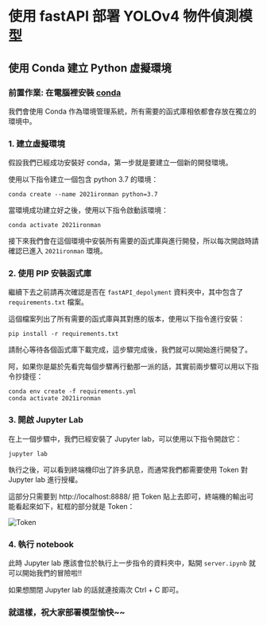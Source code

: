 # 使用 fastAPI 部署 YOLOv4 物件偵測模型

## 使用 Conda 建立 Python 虛擬環境

### 前置作業: 在電腦裡安裝 [conda](https://docs.conda.io/en/latest/)
我們會使用 Conda 作為環境管理系統，所有需要的函式庫相依都會存放在獨立的環境中。

### 1. 建立虛擬環境
假設我們已經成功安裝好 conda，第一步就是要建立一個新的開發環境。

使用以下指令建立一個包含 python 3.7 的環境：
```
conda create --name 2021ironman python=3.7
```
當環境成功建立好之後，使用以下指令啟動該環境：
```
conda activate 2021ironman
```
接下來我們會在這個環境中安裝所有需要的函式庫與進行開發，所以每次開啟時請確認已進入 `2021ironman` 環境。

### 2. 使用 PIP 安裝函式庫
繼續下去之前請再次確認是否在 `fastAPI_depolyment` 資料夾中，其中包含了 `requirements.txt` 檔案。

這個檔案列出了所有需要的函式庫與其對應的版本，使用以下指令進行安裝：
```
pip install -r requirements.txt
```
請耐心等待各個函式庫下載完成，這步驟完成後，我們就可以開始進行開發了。

阿，如果你是屬於先看完每個步驟再行動那一派的話，其實前兩步驟可以用以下指令抄捷徑：
```
conda env create -f requirements.yml
conda activate 2021ironman
```

### 3. 開啟 Jupyter Lab
在上一個步驟中，我們已經安裝了 Jupyter lab，可以使用以下指令開啟它：
```
jupyter lab
```
執行之後，可以看到終端機印出了許多訊息，而通常我們都需要使用 Token 對 Jupyter lab 進行授權。

這部分只需要到 http://localhost:8888/ 把 Token 貼上去即可，終端機的輸出可能看起來如下，紅框的部分就是 Token：

![Token](https://user-images.githubusercontent.com/43287234/134353956-798521ae-7486-47f0-ad32-05fd4cdf8c77.png)

### 4. 執行 notebook
此時 Jupyter lab 應該會位於執行上一步指令的資料夾中，點開 `server.ipynb` 就可以開始我們的冒險啦!!

如果想關閉 Jupyter lab 的話就連按兩次 Ctrl + C 即可。

### 就這樣，祝大家部署模型愉快~~
